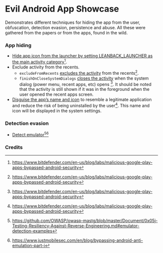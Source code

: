 # Evil Android App Showcase
Demonstrates different techniques for hiding the app from the user, obfuscation, detection evasion, persistence and abuse.
All these were gathered from the papers or from the apps, found in the wild. 

### App hiding
- [Hide app icon from the launcher by setting LEANBACK_LAUNCHER as the main activity category](https://github.com/aengussong/EvilAppShowcase/blob/fe712e8db0d22d5ae651ba9b1369a6e5d217ca7f/app/src/main/AndroidManifest.xml#L24)[^1]. 
- Exclude activity from the recents.
  - `excludeFromRecents` [excludes the activity](https://github.com/aengussong/EvilAppShowcase/blob/ad1833f9746a1735209e0275f5d9ce2d4a9cb30f/app/src/main/AndroidManifest.xml#L18) from the recents[^1]. 
  - `finishOnCloseSystemDialogs` [closes the activity](https://github.com/aengussong/EvilAppShowcase/blob/ad1833f9746a1735209e0275f5d9ce2d4a9cb30f/app/src/main/AndroidManifest.xml#L19) when the system dialog (power menu, recent apps, etc) opens [^1]. It should be noted that the activity is still shown if it was in the foreground when the user opened the recent apps screen.
- [Disguise the app’s name and icon](https://github.com/aengussong/EvilAppShowcase/blob/27195a2dd99cee6c6ec5ca76c4def1e0426395fa/app/src/main/AndroidManifest.xml#L9) to resemble a legitimate application and reduce the risk of being uninstalled by the user[^1]. This name and icon will be displayed in the system settings.
### Detection evasion
- [Detect emulator](https://github.com/aengussong/EvilAppShowcase/blob/6cd1fcca253877760c8016a62e8c7977584aa94e/app/src/main/java/com/aengussong/evilappshowcase/EmulatorDetector.kt#L16)[^2][^3]
### Credits
[^1]: https://www.bitdefender.com/en-us/blog/labs/malicious-google-play-apps-bypassed-android-security
[^2]: https://github.com/OWASP/owasp-mastg/blob/master/Document/0x05j-Testing-Resiliency-Against-Reverse-Engineering.md#emulator-detection-examples
[^3]: https://www.justmobilesec.com/en/blog/bypassing-android-anti-emulation-part-i
